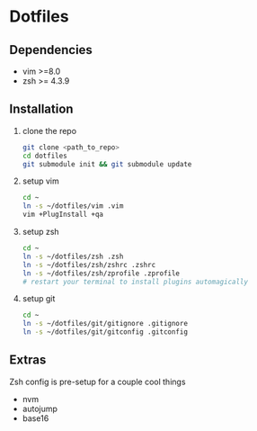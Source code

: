 # Dotfiles

## Dependencies
- vim >=8.0
- zsh >= 4.3.9

## Installation
1. clone the repo

    ```bash
    git clone <path_to_repo>
    cd dotfiles
    git submodule init && git submodule update
    ```

2. setup vim

    ```bash
    cd ~
    ln -s ~/dotfiles/vim .vim
    vim +PlugInstall +qa
    ```

3. setup zsh

    ```bash
    cd ~
    ln -s ~/dotfiles/zsh .zsh
    ln -s ~/dotfiles/zsh/zshrc .zshrc
    ln -s ~/dotfiles/zsh/zprofile .zprofile
    # restart your terminal to install plugins automagically
    ```

4. setup git

    ```bash
    cd ~
    ln -s ~/dotfiles/git/gitignore .gitignore
    ln -s ~/dotfiles/git/gitconfig .gitconfig
    ```

## Extras
Zsh config is pre-setup for a couple cool things
- nvm
- autojump
- base16
